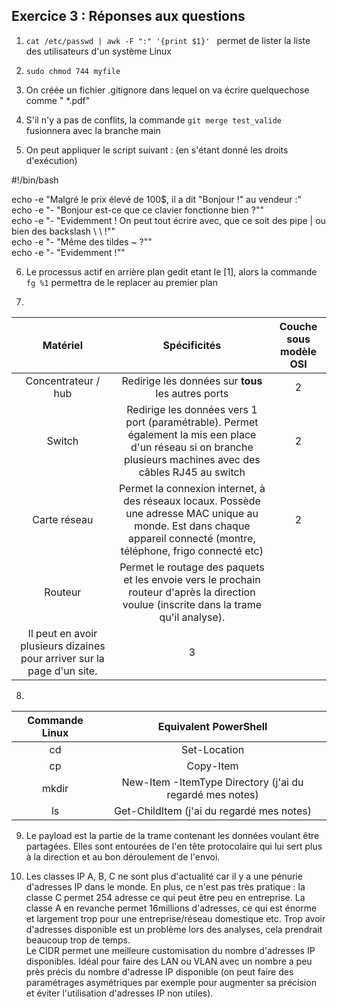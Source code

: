 ## Exercice 3 : Réponses aux questions

1. ```cat /etc/passwd | awk -F ":" '{print $1}' ``` permet de lister la liste des utilisateurs d'un système Linux

2. ```sudo chmod 744 myfile```

3. On créée un fichier .gitignore dans lequel on va écrire quelquechose comme " *.pdf"

4. S'il n'y a pas de conflits, la commande ``` git merge test_valide ``` fusionnera avec la branche main 

5. On peut appliquer le script suivant : (en s'étant donné les droits d'exécution)

#!/bin/bash

echo -e "Malgré le prix élevé de 100$, il a dit \"Bonjour !\" au vendeur :"   
echo -e "- \"Bonjour est-ce que ce clavier fonctionne bien ?\""  
echo -e "- \"Evidemment ! On peut tout écrire avec, que ce soit des pipe | ou bien des backslash \ \  !\""  
echo -e "- \"Même des tildes ~ ?\""  
echo -e "- \"Evidemment !\""    



6. Le processus actif en arrière plan gedit etant le [1], alors la commande ```fg %1``` permettra de le replacer au premier plan

7. 
|Matériel|Spécificités|Couche sous modèle OSI|
|:-:|:-:|:-:|
|Concentrateur / hub| Redirige les données sur **tous** les autres ports | 2 |
|Switch | Redirige les données vers 1 port (paramétrable). Permet également la mis een place d'un réseau si on branche plusieurs machines avec des câbles RJ45 au switch| 2 |
|Carte réseau| Permet la connexion internet, à des réseaux locaux. Possède une adresse MAC unique au monde. Est dans chaque appareil connecté (montre, téléphone, frigo connecté etc)|2|
|Routeur|Permet le routage des paquets et les envoie vers le prochain routeur d'après la direction voulue (inscrite dans la trame qu'il analyse).
Il peut en avoir plusieurs dizaines pour arriver sur la page d'un site.|3|

8. 
|Commande Linux|Equivalent PowerShell|
|:-:|:-:|
|cd |Set-Location|
|cp <source> <destination> | Copy-Item <source> <destination> |
|mkdir |New-Item -ItemType Directory (j'ai du regardé mes notes)|
|ls|Get-ChildItem (j'ai du regardé mes notes)|

9. Le payload est la partie de la trame contenant les données voulant être partagées. Elles sont entourées de l'en tête protocolaire qui lui sert plus à la direction et au bon déroulement de l'envoi.

10. Les classes IP A, B, C ne sont plus d'actualité car il y a une pénurie d'adresses IP dans le monde. En plus,  ce n'est pas très pratique : la classe C permet 254 adresse ce qui peut être peu en entreprise.
La classe A en revanche permet 16millions d'adresses, ce qui est énorme et largement trop pour une entreprise/réseau domestique etc. Trop avoir d'adresses disponible est un problème lors des analyses, cela prendrait
beaucoup trop de temps.  
Le CIDR permet une meilleure customisation du nombre d'adresses IP disponibles. Idéal pour faire des LAN ou VLAN avec un nombre a peu près précis du nombre d'adresse IP disponible (on peut faire des paramétrages
asymétriques par exemple pour augmenter sa précision et éviter l'utilisation d'adresses IP non utiles).
